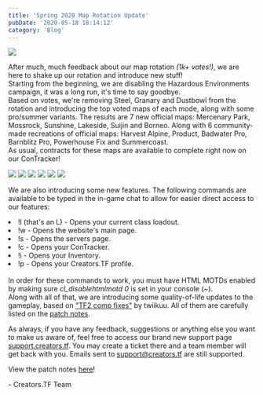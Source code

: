 ```yaml
---
title: 'Spring 2020 Map Rotation Update'
pubDate: '2020-05-18 18:14:12'
category: 'Blog'
---
```


<img role="presentation" src="/images/blogposts/45/blogpostmainimage.jpg">
<p>After much, much feedback about our map rotation <i>(1k+ votes!)</i>, we are here to shake up our rotation and introduce new stuff!<br>
Starting from the beginning, we are disabling the Hazardous Environments campaign, it was a long run, it's time to say goodbye.<br>
Based on votes, we're removing Steel, Granary and Dustbowl from the rotation and introducing the top voted maps of each mode, along with some pro/summer variants. The results are 7 new official maps: Mercenary Park, Mossrock, Sunshine, Lakeside, Suijin and Borneo. Along with 6 community-made recreations of official maps: Harvest Alpine, Product, Badwater Pro, Barnblitz Pro, Powerhouse Fix and Summercoast.<br>
As usual, contracts for these maps are available to complete right now on our ConTracker!</p>

<div image-carousel>
	<img src="/images/blogposts/45/badwaterpro.jpg">
	<img src="/images/blogposts/45/barnblitzpro.jpg">
	<img src="/images/blogposts/45/harvestalpine.jpg">
	<img src="/images/blogposts/45/product.jpg">
	<img src="/images/blogposts/45/summercoast.jpg">
	<img src="/images/blogposts/45/powerhousefix.jpg">
</div>

<p>We are also introducing some new features. The following commands are available to be typed in the in-game chat to allow for easier direct access to our features:
	<li>!l (that's an L) - Opens your current class loadout.</li>
	<li>!w - Opens the website's main page.</li>
	<li>!s - Opens the servers page.</li>
	<li>!c - Opens your ConTracker.</li>
	<li>!i - Opens your Inventory.</li>
	<li>!p - Opens your Creators.TF profile.</li><br>
In order for these commands to work, you must have HTML MOTDs enabled by making sure <i>cl_disablehtmlmotd 0</i> is set in your console (~).<br>
Along with all of that, we are introducing some quality-of-life updates to the gameplay, based on <a href="https://github.com/ldesgoui/tf2-comp-fixes" target="_blank">"TF2 comp fixes"</a> by twiikuu. All of them are carefully listed on the <a href="/blog/46">patch notes</a>.
</p>

<p>As always, if you have any feedback, suggestions or anything else you want to make us aware of, feel free to access our brand new support page <a href="https://support.creators.tf" target="_blank">support.creators.tf</a>. You may create a ticket there and a team member will get back with you. Emails sent to <a href="mailto:support@creators.tf">support@creators.tf</a> are still supported.</p>

<p>View the patch notes <a href="/blog/46">here</a>!

<p>- Creators.TF Team</p>
